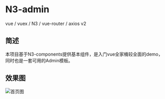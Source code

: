 # N3-admin
vue / vuex / N3 / vue-router / axios v2

简述
---

本项目基于N3-components提供基本组件，是入门vue全家桶较全面的demo，同时也是一套可用的Admin模板。


效果图
---

![首页图](https://github.com/N3-components/N3-admin/blob/master/imgs/N3-Admin.png)
